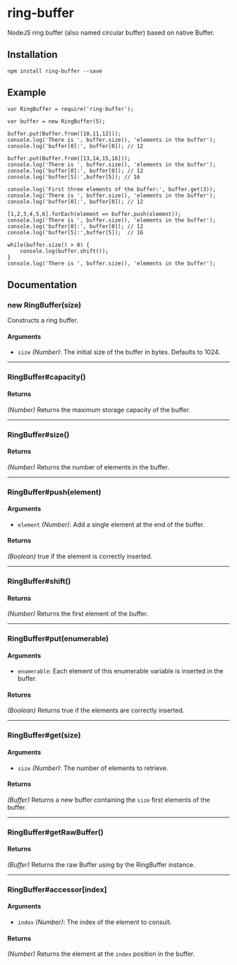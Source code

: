 # ring-buffer
NodeJS ring buffer (also named circular buffer) based on native Buffer.

## Installation
`npm install ring-buffer --save`

## Example
```
var RingBuffer = require('ring-buffer');

var buffer = new RingBuffer(5);

buffer.put(Buffer.from([10,11,12]));
console.log('There is ', buffer.size(), 'elements in the buffer');
console.log('buffer[0]:', buffer[0]); // 12

buffer.put(Buffer.from([13,14,15,16]));
console.log('There is ', buffer.size(), 'elements in the buffer');
console.log('buffer[0]:', buffer[0]); // 12
console.log('buffer[5]:',buffer[5]); // 16

console.log('First three elements of the buffer:', buffer.get(3));
console.log('There is ', buffer.size(), 'elements in the buffer');
console.log('buffer[0]:', buffer[0]); // 12

[1,2,3,4,5,6].forEach(element => buffer.push(element));
console.log('There is ', buffer.size(), 'elements in the buffer');
console.log('buffer[0]:', buffer[0]); // 12
console.log('buffer[5]:',buffer[5]);  // 16

while(buffer.size() > 0) {
    console.log(buffer.shift());
}
console.log('There is ', buffer.size(), 'elements in the buffer');
```
## Documentation
### new RingBuffer(size)

Constructs a ring buffer.

#### Arguments
- `size` *(Number)*: The initial size of the buffer in bytes. Defaults to 1024.

-----

###  RingBuffer#capacity()

#### Returns
*(Number)* Returns the maximum storage capacity of the buffer.

-----

###  RingBuffer#size()

#### Returns
*(Number)* Returns the number of elements in the buffer.

-----

###  RingBuffer#push(element)

#### Arguments
- `element` *(Number)*: Add a single element at the end of the buffer.

#### Returns
*(Boolean)* true if the element is correctly inserted.

-----

###  RingBuffer#shift()

#### Returns
*(Number)* Returns the first element of the buffer.

-----

###  RingBuffer#put(enumerable)

#### Arguments
- `enumerable`: Each element of this enumerable variable is inserted in the buffer.

#### Returns
*(Boolean)* Returns true if the elements are correctly inserted.

-----

###  RingBuffer#get(size)

#### Arguments
- `size` *(Number)*: The number of elements to retrieve.

#### Returns
*(Buffer)* Returns a new buffer containing the  `size` first elements of the buffer.

-----

###  RingBuffer#getRawBuffer()

#### Returns
*(Buffer)* Returns the raw Buffer using by the RingBuffer instance.

-----

###  RingBuffer#accessor[index]

#### Arguments
- `index` *(Number)*: The index of the element to consult.

#### Returns
*(Number)* Returns the element at the `index` position in the buffer.


